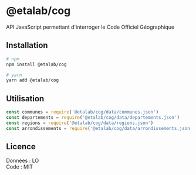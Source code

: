 # @etalab/cog
API JavaScript permettant d'interroger le Code Officiel Géographique

## Installation

```bash
# npm
npm install @etalab/cog

# yarn
yarn add @etalab/cog
```

## Utilisation

```js
const communes = require('@etalab/cog/data/communes.json')
const departements = require('@etalab/cog/data/departements.json')
const regions = require('@etalab/cog/data/regions.json')
const arrondissements = require('@etalab/cog/data/arrondissements.json')
```

## Licence

Données : LO\
Code : MIT
